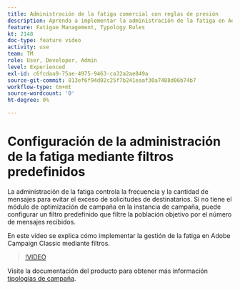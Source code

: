 ```yaml
---
title: Administración de la fatiga comercial con reglas de presión
description: Aprenda a implementar la administración de la fatiga en Adobe Campaign Classic mediante filtros.
feature: Fatigue Management, Typology Rules
kt: 2148
doc-type: feature video
activity: use
team: TM
role: User, Developer, Admin
level: Experienced
exl-id: c6fcdaa9-75ae-4975-9463-ca32a2ae849a
source-git-commit: 813ef6f94d02c25f7b241eaaf30a7488d06b74b7
workflow-type: tm+mt
source-wordcount: '0'
ht-degree: 0%

---
```


# Configuración de la administración de la fatiga mediante filtros predefinidos

La administración de la fatiga controla la frecuencia y la cantidad de mensajes para evitar el exceso de solicitudes de destinatarios. Si no tiene el módulo de optimización de campaña en la instancia de campaña, puede configurar un filtro predefinido que filtre la población objetivo por el número de mensajes recibidos.

En este vídeo se explica cómo implementar la gestión de la fatiga en Adobe Campaign Classic mediante filtros.

>[!VIDEO](https://video.tv.adobe.com/v/25091?quality=12)

Visite la documentación del producto para obtener más información [tipologías de campaña](https://experienceleague.adobe.com/docs/campaign-classic/using/orchestrating-campaigns/campaign-optimization/about-campaign-typologies.html?lang=es).
